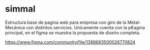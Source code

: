 # simmal
Estructura base de pagina web para empresa con giro de la Metal-Mecánica con distintos servicios.
Unicamente cuenta con la p€agina principal, en el figma se muestra la propuesta de diseño completa. 

https://www.figma.com/community/file/1388683500026770824
